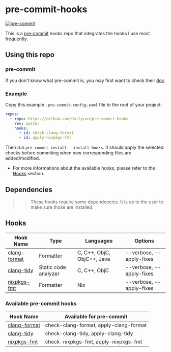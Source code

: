 # pre-commit-hooks

[![pre-commit](https://img.shields.io/badge/pre--commit-enabled-brightgreen?logo=pre-commit&logoColor=white)](https://github.com/pre-commit/pre-commit)

This is a [pre-commit](https://github.com/pre-commit/pre-commit) hooks repo that integrates the hooks I use most frequently.

## Using this repo

### pre-commit

If you don't know what pre-commit is, you may first want to check their [doc](https://pre-commit.com/).

### Example

Copy this example `.pre-commit-config.yaml` file to the root of your project:

```yaml
repos:
  - repo: https://github.com/d4ilyrun/pre-commit-hooks
    rev: master
    hooks:
      - id: check-clang-format
      - id: apply-nixpkgs-fmt
```

Then run `pre-commit install --install-hooks`.
It should apply the selected checks before commiting when new corresponding files are added/modified.

- For more informations about the available hooks, please refer to the [Hooks](#Hooks) section.

## Dependencies

>> These hooks require some dependencies. It is up to the user to make sure those are installed.

## Hooks

| Hook Name                                                                | Type                 | Languages                             | Options                             |
| ------------------------------------------------------------------------ | -------------------- | ------------------------------------- | ----------------------------------- |
| [clang-format](https://clang.llvm.org/docs/ClangFormatStyleOptions.html) | Formatter            | C, C++, ObjC, ObjC++, Java            | --verbose, --apply-fixes            |
| [clang-tidy](https://clang.llvm.org/extra/clang-tidy/)                   | Static code analyzer | C, C++, ObjC                          | --verbose, --apply-fixes            |
| [nixpkgs-fmt](https://github.com/nix-community/nixpkgs-fmt)              | Formatter            | Nix                                   | --verbose, --apply-fixes            |

### Available pre-commit hooks

| Hook Name                                                                | Available for pre-commit               |
| ------------------------------------------------------------------------ | -------------------------------------- |
| [clang-format](https://clang.llvm.org/docs/ClangFormatStyleOptions.html) | check-clang-format, apply-clang-format |
| [clang-tidy](https://clang.llvm.org/extra/clang-tidy/)                   | check-clang-tidy,   apply-clang-tidy   |
| [nixpkgs-fmt](https://github.com/nix-community/nixpkgs-fmt)              | check-nixpkgs-fmt,  apply-nixpkgs-fmt  |
